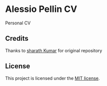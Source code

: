 # Alessio Pellin CV
Personal CV

## Credits

Thanks to [sharath Kumar](https://github.com/sharu725/online-cv) for original repository

## License

This project is licensed under the [MIT license](LICENSE.txt).